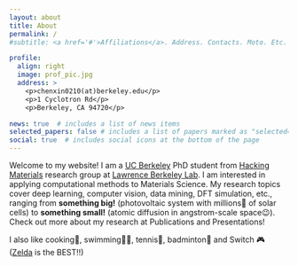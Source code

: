 ```yaml
---
layout: about
title: About
permalink: /
#subtitle: <a href='#'>Affiliations</a>. Address. Contacts. Moto. Etc.

profile:
  align: right
  image: prof_pic.jpg
  address: >
    <p>chenxin0210(at)berkeley.edu</p>
    <p>1 Cyclotron Rd</p>
    <p>Berkeley, CA 94720</p>

news: true  # includes a list of news items
selected_papers: false # includes a list of papers marked as "selected={true}"
social: true  # includes social icons at the bottom of the page
---
```


Welcome to my website! I am a [UC Berkeley](https://www.berkeley.edu/) PhD student from [Hacking Materials](https://hackingmaterials.lbl.gov/) research group at [Lawrence Berkeley Lab](https://www.lbl.gov/). I am interested in applying computational methods to Materials Science. My research topics cover deep learning, computer vision, data mining, DFT simulation, etc., ranging from **something big!** (photovoltaic system with millions🤯 of solar cells) to **something small!** (atomic diffusion in angstrom-scale space😉). Check out more about my research at Publications and Presentations!

I also like cooking🍲, swimming🏊‍♂️, tennis🎾, badminton🏸 and Switch 🎮 ([Zelda](https://www.zelda.com/breath-of-the-wild/) is the BEST!!)
